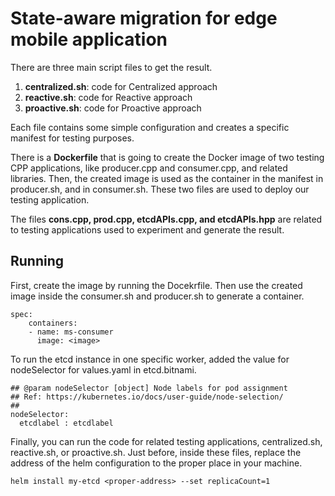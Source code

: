 # State-aware migration for edge mobile application

There are three main script files to get the result.

1. **centralized.sh**: code for Centralized approach
2. **reactive.sh**: code for Reactive approach
3. **proactive.sh**: code for Proactive approach

Each file contains some simple configuration and creates a specific manifest for testing purposes.

There is a **Dockerfile** that is going to create the Docker image of two testing CPP applications, like producer.cpp and consumer.cpp, and related libraries. Then, the created image is used as the container in the manifest in producer.sh, and in consumer.sh. These two files are used to deploy our testing application.

The files **cons.cpp, prod.cpp, etcdAPIs.cpp, and etcdAPIs.hpp** are related to testing applications used to experiment and generate the result.

## Running

First, create the image by running the Docekrfile. Then use the created image inside the consumer.sh and producer.sh to generate a container.

```
spec:
    containers:
    - name: ms-consumer
      image: <image>
```

To run the etcd instance in one specific worker, added the value for nodeSelector for values.yaml in etcd.bitnami.

```
## @param nodeSelector [object] Node labels for pod assignment
## Ref: https://kubernetes.io/docs/user-guide/node-selection/
##
nodeSelector:
  etcdlabel : etcdlabel
```

Finally, you can run the code for related testing applications, centralized.sh, reactive.sh, or proactive.sh. Just before, inside these files, replace the address of the helm configuration to the proper place in your machine.

```
helm install my-etcd <proper-address> --set replicaCount=1
```
